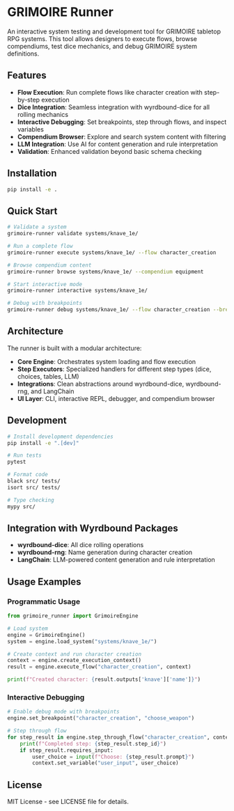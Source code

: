 # GRIMOIRE Runner

An interactive system testing and development tool for GRIMOIRE tabletop RPG systems. This tool allows designers to execute flows, browse compendiums, test dice mechanics, and debug GRIMOIRE system definitions.

## Features

- **Flow Execution**: Run complete flows like character creation with step-by-step execution
- **Dice Integration**: Seamless integration with wyrdbound-dice for all rolling mechanics
- **Interactive Debugging**: Set breakpoints, step through flows, and inspect variables
- **Compendium Browser**: Explore and search system content with filtering
- **LLM Integration**: Use AI for content generation and rule interpretation
- **Validation**: Enhanced validation beyond basic schema checking

## Installation

```bash
pip install -e .
```

## Quick Start

```bash
# Validate a system
grimoire-runner validate systems/knave_1e/

# Run a complete flow
grimoire-runner execute systems/knave_1e/ --flow character_creation

# Browse compendium content
grimoire-runner browse systems/knave_1e/ --compendium equipment

# Start interactive mode
grimoire-runner interactive systems/knave_1e/

# Debug with breakpoints
grimoire-runner debug systems/knave_1e/ --flow character_creation --breakpoint choose_weapon
```

## Architecture

The runner is built with a modular architecture:

- **Core Engine**: Orchestrates system loading and flow execution
- **Step Executors**: Specialized handlers for different step types (dice, choices, tables, LLM)
- **Integrations**: Clean abstractions around wyrdbound-dice, wyrdbound-rng, and LangChain
- **UI Layer**: CLI, interactive REPL, debugger, and compendium browser

## Development

```bash
# Install development dependencies
pip install -e ".[dev]"

# Run tests
pytest

# Format code
black src/ tests/
isort src/ tests/

# Type checking
mypy src/
```

## Integration with Wyrdbound Packages

- **wyrdbound-dice**: All dice rolling operations
- **wyrdbound-rng**: Name generation during character creation
- **LangChain**: LLM-powered content generation and rule interpretation

## Usage Examples

### Programmatic Usage

```python
from grimoire_runner import GrimoireEngine

# Load system
engine = GrimoireEngine()
system = engine.load_system("systems/knave_1e/")

# Create context and run character creation
context = engine.create_execution_context()
result = engine.execute_flow("character_creation", context)

print(f"Created character: {result.outputs['knave']['name']}")
```

### Interactive Debugging

```python
# Enable debug mode with breakpoints
engine.set_breakpoint("character_creation", "choose_weapon")

# Step through flow
for step_result in engine.step_through_flow("character_creation", context):
    print(f"Completed step: {step_result.step_id}")
    if step_result.requires_input:
        user_choice = input(f"Choose: {step_result.prompt}")
        context.set_variable("user_input", user_choice)
```

## License

MIT License - see LICENSE file for details.
